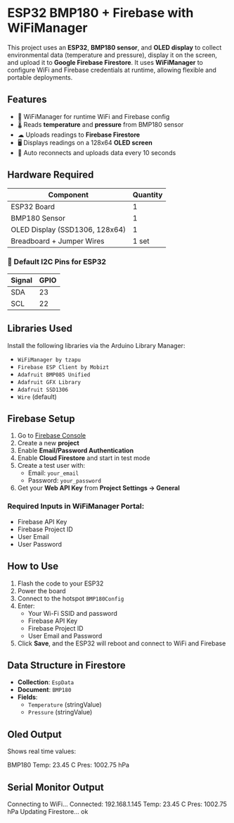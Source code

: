 # ESP32 BMP180 + Firebase  with WiFiManager

This project uses an **ESP32**, **BMP180 sensor**, and **OLED display** to collect environmental data (temperature and pressure), display it on the screen, and upload it to **Google Firebase Firestore**. It uses **WiFiManager** to configure WiFi and Firebase credentials at runtime, allowing flexible and portable deployments.



##  Features

- 📡 WiFiManager for runtime WiFi and Firebase config
- 🌡 Reads **temperature** and **pressure** from BMP180 sensor
- ☁ Uploads readings to **Firebase Firestore**
- 🖥 Displays readings on a 128x64 **OLED screen**
- 🔄 Auto reconnects and uploads data every 10 seconds



##  Hardware Required

| Component           | Quantity |
|---------------------|----------|
| ESP32 Board         | 1        |
| BMP180 Sensor       | 1        |
| OLED Display (SSD1306, 128x64) | 1        |
| Breadboard + Jumper Wires | 1 set    |

### 🔌 Default I2C Pins for ESP32

| Signal | GPIO |
|--------|------|
| SDA    | 23   |
| SCL    | 22   |



##  Libraries Used

Install the following libraries via the Arduino Library Manager:

- `WiFiManager by tzapu`
- `Firebase ESP Client by Mobizt`
- `Adafruit BMP085 Unified`
- `Adafruit GFX Library`
- `Adafruit SSD1306`
- `Wire` (default)



##  Firebase Setup

1. Go to [Firebase Console](https://console.firebase.google.com)
2. Create a new **project**
3. Enable **Email/Password Authentication**
4. Enable **Cloud Firestore** and start in test mode
5. Create a test user with:
   - Email: `your_email`
   - Password: `your_password`
6. Get your **Web API Key** from **Project Settings → General**

###  Required Inputs in WiFiManager Portal:
- Firebase API Key
- Firebase Project ID
- User Email
- User Password


##  How to Use

1. Flash the code to your ESP32
2. Power the board
3. Connect to the hotspot `BMP180Config`
4. Enter:
   - Your Wi-Fi SSID and password
   - Firebase API Key
   - Firebase Project ID
   - User Email and Password
5. Click **Save**, and the ESP32 will reboot and connect to WiFi and Firebase



##  Data Structure in Firestore

- **Collection**: `EspData`
- **Document**: `BMP180`
- **Fields**:
  - `Temperature` (stringValue)
  - `Pressure` (stringValue)


## Oled Output

Shows real time values:

BMP180
Temp: 23.45 C
Pres: 1002.75 hPa

## Serial Monitor Output

Connecting to WiFi...
Connected: 192.168.1.145
Temp: 23.45 C
Pres: 1002.75 hPa
Updating Firestore... ok




